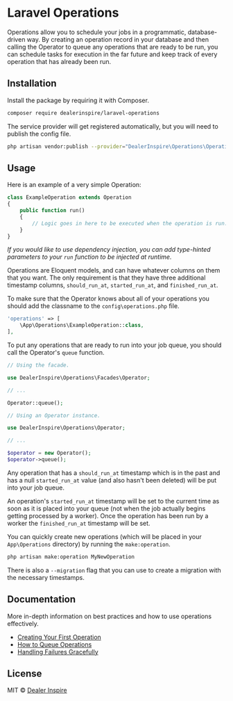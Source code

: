 # Laravel Operations

Operations allow you to schedule your jobs in a programmatic, database-driven way. By creating an operation record in your database and then calling the Operator to queue any operations that are ready to be run, you can schedule tasks for execution in the far future and keep track of every operation that has already been run.

## Installation

Install the package by requiring it with Composer.

```bash
composer require dealerinspire/laravel-operations
```

The service provider will get registered automatically, but you will need to publish the config file.

```bash
php artisan vendor:publish --provider="DealerInspire\Operations\OperationServiceProvider"
```

## Usage

Here is an example of a very simple Operation:

```php
class ExampleOperation extends Operation
{
    public function run()
    {
        // Logic goes in here to be executed when the operation is run.
    }
}
```

_If you would like to use dependency injection, you can add type-hinted parameters to your `run` function to be injected at runtime._

Operations are Eloquent models, and can have whatever columns on them that you want. The only requirement is that they have three additional timestamp columns, `should_run_at`, `started_run_at`, and `finished_run_at`.

To make sure that the Operator knows about all of your operations you should add the classname to the `config\operations.php` file.

```php
'operations' => [
    \App\Operations\ExampleOperation::class,
],
```

To put any operations that are ready to run into your job queue, you should call the Operator's `queue` function.

```php
// Using the facade.

use DealerInspire\Operations\Facades\Operator;

// ...

Operator::queue();
```

```php
// Using an Operator instance.

use DealerInspire\Operations\Operator;

// ...

$operator = new Operator();
$operator->queue();
```

Any operation that has a `should_run_at` timestamp which is in the past and has a null `started_run_at` value (and also hasn't been deleted) will be put into your job queue.

An operation's `started_run_at` timestamp will be set to the current time as soon as it is placed into your queue (not when the job actually begins getting processed by a worker). Once the operation has been run by a worker the `finished_run_at` timestamp will be set.

You can quickly create new operations (which will be placed in your `App\Operations` directory) by running the `make:operation`.

```bash
php artisan make:operation MyNewOperation
```

There is also a `--migration` flag that you can use to create a migration with the necessary timestamps.

## Documentation

More in-depth information on best practices and how to use operations effectively.

 - [Creating Your First Operation](/docs/first-operation.md)
 - [How to Queue Operations](/docs/queueing.md)
 - [Handling Failures Gracefully](/docs/failing.md)

## License

MIT © [Dealer Inspire](https://www.dealerinspire.com/)
